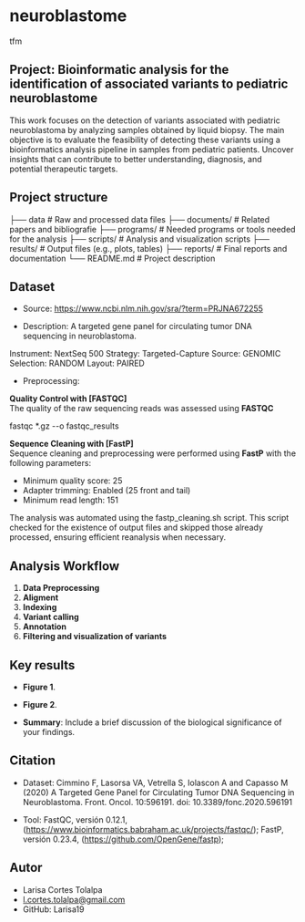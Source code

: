 # neuroblastome
tfm
## Project: Bioinformatic analysis for the identification of associated variants to pediatric neuroblastome
This work focuses on the detection of variants associated with pediatric neuroblastoma by analyzing samples obtained by liquid biopsy. The main objective is to evaluate the feasibility of detecting these variants using a bioinformatics analysis pipeline in samples from pediatric patients.
Uncover insights that can contribute to better understanding, diagnosis, and potential therapeutic targets.

## Project structure 
├── data             # Raw and processed data files
├── documents/        # Related papers and bibliografie
├── programs/         # Needed programs or tools needed for the analysis 
├── scripts/          # Analysis and visualization scripts
├── results/          # Output files (e.g., plots, tables)
├── reports/          # Final reports and documentation
└── README.md         # Project description

## Dataset

* Source: https://www.ncbi.nlm.nih.gov/sra/?term=PRJNA672255
  
* Description: A targeted gene panel for circulating tumor DNA sequencing in neuroblastoma.
  
Instrument: NextSeq 500
Strategy: Targeted-Capture
Source: GENOMIC
Selection: RANDOM
Layout: PAIRED

* Preprocessing:

**Quality Control with [FASTQC]**  
The quality of the raw sequencing reads was assessed using **FASTQC**

fastqc *.gz --o fastqc_results

**Sequence Cleaning with [FastP]**  
Sequence cleaning and preprocessing were performed using **FastP** with the following parameters:
  - Minimum quality score: 25
  - Adapter trimming: Enabled (25 front and tail)
  - Minimum read length: 151

The analysis was automated using the fastp_cleaning.sh script. This script checked for the existence of output files and skipped those already processed, ensuring efficient reanalysis when necessary.

## Analysis Workflow

1. **Data Preprocessing**
2. **Aligment**
3. **Indexing**
4. **Variant calling**
5. **Annotation**
6. **Filtering and visualization of variants**

## Key results

* **Figure 1**.

* **Figure 2**.

* **Summary**: Include a brief discussion of the biological significance of your findings.

## Citation 

* Dataset: Cimmino F, Lasorsa VA, Vetrella S, Iolascon A and Capasso M (2020) A Targeted Gene Panel for Circulating Tumor DNA Sequencing in Neuroblastoma. Front. Oncol. 10:596191. doi: 10.3389/fonc.2020.596191
  
* Tool: FastQC, versión 0.12.1, (https://www.bioinformatics.babraham.ac.uk/projects/fastqc/); FastP, versión 0.23.4, (https://github.com/OpenGene/fastp);

## Autor

* Larisa Cortes Tolalpa
* l.cortes.tolalpa@gmail.com
* GitHub: Larisa19

